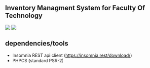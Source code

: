 ## Inventory Managment System for Faculty Of Technology

![](https://img.shields.io/badge/laravel%20-%206.18.25-ff2d20)
![](https://img.shields.io/badge/current%20version-V%201.0.0-C21E56)

## dependencies/tools 
 * Insomnia REST api client (https://insomnia.rest/download/)
 * PHPCS (standard PSR-2)

